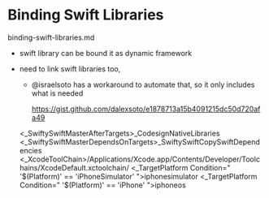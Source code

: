 # Binding Swift Libraries

binding-swift-libraries.md

*   swift library can be bound it as dynamic framework

*   need to link swift libraries too, 
    
    *   @israelsoto has a workaround to automate that, so it only includes what is needed

        https://gist.github.com/dalexsoto/e1878713a15b4091215dc50d720afa49

        <!-- Add below this definition in your app.csproj, the next line is not needed -->
        <Import Project="$(MSBuildExtensionsPath)\Xamarin\iOS\Xamarin.iOS.CSharp.targets" />
        
	<PropertyGroup>
		<_SwiftySwiftMasterAfterTargets>_CodesignNativeLibraries</_SwiftySwiftMasterAfterTargets>
		<_SwiftySwiftMasterDependsOnTargets>_SwiftySwiftCopySwiftDependencies</_SwiftySwiftMasterDependsOnTargets>
		<_XcodeToolChain>/Applications/Xcode.app/Contents/Developer/Toolchains/XcodeDefault.xctoolchain/</_XcodeToolChain>
		<_TargetPlatform Condition=" '$(Platform)' == 'iPhoneSimulator' ">iphonesimulator</_TargetPlatform>
		<_TargetPlatform Condition=" '$(Platform)' == 'iPhone' ">iphoneos</_TargetPlatform>
	</PropertyGroup>
	<Target Name="_SwiftySwiftMasterTarget"
		Condition="'$(_SwiftySwiftMasterDependsOnTargets)'!=''"
		AfterTargets="$(_SwiftySwiftMasterAfterTargets)"
		DependsOnTargets="$(_SwiftySwiftMasterDependsOnTargets)" />
	<Target Name="_SwiftySwiftCopySwiftDependencies" Condition="!Exists('$(_AppBundlePath)Frameworks/libswiftCore.dylib')">
		<Message Text="Copying Swift Frameworks dependencies for %(_Frameworks.Identity) to $(_AppBundlePath)Frameworks folder" />
		<Exec Command="$(_XcodeToolChain)usr/bin/swift-stdlib-tool --copy --verbose --sign $(_CodeSigningKey) --scan-executable %(_Frameworks.Identity) --scan-folder $(_AppBundlePath)Frameworks/ --scan-folder $(_AppBundlePath)PlugIns/ --platform $(_TargetPlatform) --toolchain $(_XcodeToolChain) --destination $(_AppBundlePath)Frameworks/ --strip-bitcode --resource-destination $(_AppBundlePath) --resource-library libswiftRemoteMirror.dylib"/>
	</Target>
